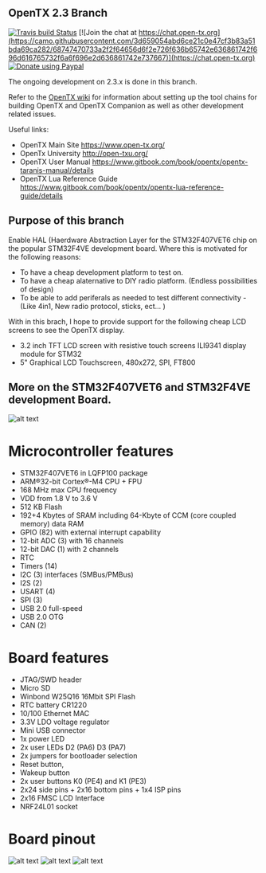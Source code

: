 ## OpenTX 2.3 Branch

[![Travis build Status](https://travis-ci.org/opentx/opentx.svg?branch=2.3)](https://travis-ci.org/opentx/opentx)
[![Join the chat at https://chat.open-tx.org](https://camo.githubusercontent.com/3d659054abd6ce21c0e47cf3b83a51bda69ca282/68747470733a2f2f64656d6f2e726f636b65742e636861742f696d616765732f6a6f696e2d636861742e737667)](https://chat.open-tx.org)
[![Donate using Paypal](https://img.shields.io/badge/paypal-donate-yellow.svg)](https://www.paypal.com/cgi-bin/webscr?cmd=_s-xclick&hosted_button_id=DJ9MASSKVW8WN)

The ongoing development on 2.3.x is done in this branch.

Refer to the [OpenTX wiki](https://github.com/opentx/opentx/wiki) for information about setting up the tool chains for building OpenTX and OpenTX Companion as well as other development related issues.

Useful links:
 * OpenTX Main Site https://www.open-tx.org/
 * OpenTx University http://open-txu.org/
 * OpenTX User Manual https://www.gitbook.com/book/opentx/opentx-taranis-manual/details
 * OpenTX Lua Reference Guide https://www.gitbook.com/book/opentx/opentx-lua-reference-guide/details

## Purpose of this branch

Enable HAL (Haerdware Abstraction Layer for the STM32F407VET6 chip on the popular STM32F4VE development board. Where this is motivated for the following reasons: 

* To have a cheap development platform to test on.
* To have a cheap alaternative to DIY radio platform. (Endless possibilities of design) 
* To be able to add periferals as needed to test different connectivity - (Like 4in1, New radio protocol, sticks, ect... ) 

With in this brach, I hope to provide support for the following cheap LCD screens to see the OpenTX display. 

* 3.2 inch TFT LCD screen with resistive touch screens ILI9341 display module for STM32 
* 5" Graphical LCD Touchscreen, 480x272, SPI, FT800

## More on the STM32F407VET6 and STM32F4VE development Board.
![alt text](https://github.com/jemo07/opentx/blob/2.3/stm32407vet6_view01.jpg)

# Microcontroller features
* STM32F407VET6 in LQFP100 package
* ARM®32-bit Cortex®-M4 CPU + FPU
* 168 MHz max CPU frequency
* VDD from 1.8 V to 3.6 V
* 512 KB Flash
* 192+4 Kbytes of SRAM including 64-Kbyte of CCM (core coupled memory) data RAM
* GPIO (82) with external interrupt capability
* 12-bit ADC (3) with 16 channels
* 12-bit DAC (1) with 2 channels
* RTC
* Timers (14)
* I2C (3) interfaces (SMBus/PMBus)
* I2S (2)
* USART (4)
* SPI (3)
* USB 2.0 full-speed
* USB 2.0 OTG
* CAN (2)

# Board features
* JTAG/SWD header
* Micro SD
* Winbond W25Q16 16Mbit SPI Flash
* RTC battery CR1220
* 10/100 Ethernet MAC
* 3.3V LDO voltage regulator
* Mini USB connector
* 1x power LED
* 2x user LEDs D2 (PA6) D3 (PA7)
* 2x jumpers for bootloader selection
* Reset button,
* Wakeup button
* 2x user buttons K0 (PE4) and K1 (PE3)
* 2x24 side pins + 2x16 bottom pins + 1x4 ISP pins
* 2x16 FMSC LCD Interface
* NRF24L01 socket 

# Board pinout
![alt text](https://github.com/jemo07/opentx/blob/2.3/stm32f407vet6_left02.png)
![alt text](https://github.com/jemo07/opentx/blob/2.3/stm32f407vet6_right01.png)
![alt text](https://github.com/jemo07/opentx/blob/2.3/stm32f407vet6_st-link02.png)




